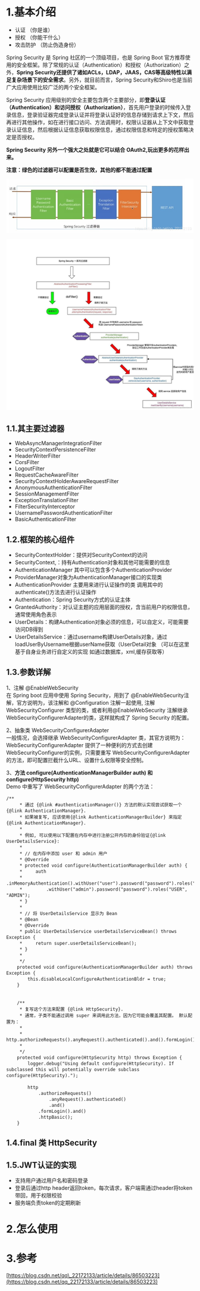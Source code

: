 # 1.基本介绍

* 认证 （你是谁）
* 授权 （你能干什么）
* 攻击防护 （防止伪造身份）

Spring Security 是 Spring 社区的一个顶级项目，也是 Spring Boot 官方推荐使用的安全框架。除了常规的认证（Authentication）和授权（Authorization）之外，**Spring Security还提供了诸如ACLs，LDAP，JAAS，CAS等高级特性以满足复杂场景下的安全需求**。另外，就目前而言，Spring Security和Shiro也是当前广大应用使用比较广泛的两个安全框架。

Spring Security 应用级别的安全主要包含两个主要部分，即**登录认证（Authentication）和访问授权（Authorization）**，首先用户登录的时候传入登录信息，登录验证器完成登录认证并将登录认证好的信息存储到请求上下文，然后再进行其他操作，如在进行接口访问、方法调用时，权限认证器从上下文中获取登录认证信息，然后根据认证信息获取权限信息，通过权限信息和特定的授权策略决定是否授权。

**Spring Security 另外一个强大之处就是它可以结合 OAuth2,玩出更多的花样出来。**

**注意：绿色的过滤器可以配置是否生效，其他的都不能通过配置**

![img](/static/image/20190116102342618.jpg)

![img](/static/image/20190813175708861.jpg)

## 1.1.其主要过滤器

* WebAsyncManagerIntegrationFilter 
* SecurityContextPersistenceFilter 
* HeaderWriterFilter 
* CorsFilter 
* LogoutFilter
* RequestCacheAwareFilter
* SecurityContextHolderAwareRequestFilter
* AnonymousAuthenticationFilter
* SessionManagementFilter
* ExceptionTranslationFilter
* FilterSecurityInterceptor
* UsernamePasswordAuthenticationFilter
* BasicAuthenticationFilter

## 1.2.框架的核心组件

* SecurityContextHolder：提供对SecurityContext的访问
* SecurityContext,：持有Authentication对象和其他可能需要的信息
* AuthenticationManager 其中可以包含多个AuthenticationProvider
* ProviderManager对象为AuthenticationManager接口的实现类
* AuthenticationProvider 主要用来进行认证操作的类 调用其中的authenticate\(\)方法去进行认证操作
* Authentication：Spring Security方式的认证主体
* GrantedAuthority：对认证主题的应用层面的授权，含当前用户的权限信息，通常使用角色表示
* UserDetails：构建Authentication对象必须的信息，可以自定义，可能需要访问DB得到
* UserDetailsService：通过username构建UserDetails对象，通过loadUserByUsername根据userName获取（UserDetail对象 （可以在这里基于自身业务进行自定义的实现  如通过数据库，xml,缓存获取等）   

## 1.3.参数详解

1、注解 @EnableWebSecurity  
     在 Spring boot 应用中使用 Spring Security，用到了 @EnableWebSecurity注解，官方说明为，该注解和 @Configuration 注解一起使用, 注解 WebSecurityConfigurer 类型的类，或者利用@EnableWebSecurity 注解继承 WebSecurityConfigurerAdapter的类，这样就构成了 Spring Security 的配置。

2、抽象类 WebSecurityConfigurerAdapter  
     一般情况，会选择继承 WebSecurityConfigurerAdapter 类，其官方说明为：WebSecurityConfigurerAdapter 提供了一种便利的方式去创建 WebSecurityConfigurer的实例，只需要重写 WebSecurityConfigurerAdapter 的方法，即可配置拦截什么URL、设置什么权限等安全控制。

3、**方法 configure\(AuthenticationManagerBuilder auth\) 和 configure\(HttpSecurity http\)**  
     Demo 中重写了 WebSecurityConfigurerAdapter 的两个方法：

```
/**
     * 通过 {@link #authenticationManager()} 方法的默认实现尝试获取一个 {@link AuthenticationManager}.
     * 如果被复写, 应该使用{@link AuthenticationManagerBuilder} 来指定 {@link AuthenticationManager}.
     *
     * 例如, 可以使用以下配置在内存中进行注册公开内存的身份验证{@link UserDetailsService}:
     *
     * // 在内存中添加 user 和 admin 用户
     * @Override
     * protected void configure(AuthenticationManagerBuilder auth) {
     *     auth
     *       .inMemoryAuthentication().withUser("user").password("password").roles("USER").and()
     *         .withUser("admin").password("password").roles("USER", "ADMIN");
     * }
     *
     * // 将 UserDetailsService 显示为 Bean
     * @Bean
     * @Override
     * public UserDetailsService userDetailsServiceBean() throws Exception {
     *     return super.userDetailsServiceBean();
     * }
     *
     */
    protected void configure(AuthenticationManagerBuilder auth) throws Exception {
        this.disableLocalConfigureAuthenticationBldr = true;
    }


    /**
     * 复写这个方法来配置 {@link HttpSecurity}. 
     * 通常，子类不能通过调用 super 来调用此方法，因为它可能会覆盖其配置。 默认配置为：
     * 
     * http.authorizeRequests().anyRequest().authenticated().and().formLogin().and().httpBasic();
     *
     */
    protected void configure(HttpSecurity http) throws Exception {
        logger.debug("Using default configure(HttpSecurity). If subclassed this will potentially override subclass configure(HttpSecurity).");
​
        http
            .authorizeRequests()
                .anyRequest().authenticated()
                .and()
            .formLogin().and()
            .httpBasic();
    }
```
## 1.4.final 类 HttpSecurity


## 1.5.JWT认证的实现

* 支持用户通过用户名和密码登录
* 登录后通过http header返回token，每次请求，客户端需通过header将token带回，用于权限校验
* 服务端负责token的定期刷新

# 2.怎么使用

# 3.参考

[https://blog.csdn.net/qq\_22172133/article/details/86503223](https://blog.csdn.net/qq_22172133/article/details/86503223)

